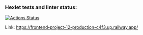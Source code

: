 ### Hexlet tests and linter status:
[![Actions Status](https://github.com/A1exTheCat/frontend-project-12/workflows/hexlet-check/badge.svg)](https://github.com/A1exTheCat/frontend-project-12/actions)

Link: https://frontend-project-12-production-c4f3.up.railway.app/